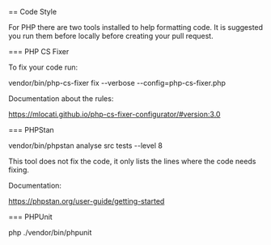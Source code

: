 

== Code Style

For PHP there are two tools installed to help formatting code.
It is suggested you run them before locally before creating your pull request.


=== PHP CS Fixer

To fix your code run:

vendor/bin/php-cs-fixer fix --verbose --config=php-cs-fixer.php

Documentation about the rules:

https://mlocati.github.io/php-cs-fixer-configurator/#version:3.0

=== PHPStan

vendor/bin/phpstan analyse src tests --level 8

This tool does not fix the code, it only lists the lines where the code needs fixing.

Documentation:

https://phpstan.org/user-guide/getting-started


=== PHPUnit

php ./vendor/bin/phpunit



